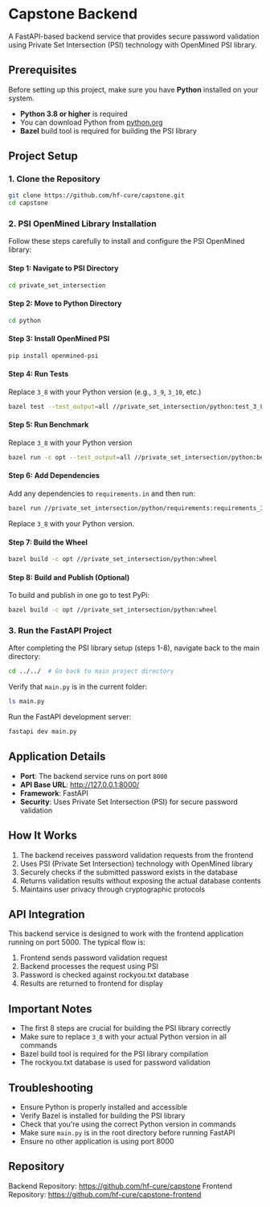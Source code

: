 # Capstone Backend

A FastAPI-based backend service that provides secure password validation using Private Set Intersection (PSI) technology with OpenMined PSI library.

## Prerequisites

Before setting up this project, make sure you have **Python** installed on your system.

- **Python 3.8 or higher** is required
- You can download Python from [python.org](https://www.python.org/downloads/)
- **Bazel** build tool is required for building the PSI library

## Project Setup

### 1. Clone the Repository

```bash
git clone https://github.com/hf-cure/capstone.git
cd capstone
```

### 2. PSI OpenMined Library Installation

Follow these steps carefully to install and configure the PSI OpenMined library:

#### Step 1: Navigate to PSI Directory
```bash
cd private_set_intersection
```

#### Step 2: Move to Python Directory
```bash
cd python
```

#### Step 3: Install OpenMined PSI
```bash
pip install openmined-psi
```

#### Step 4: Run Tests
Replace `3_8` with your Python version (e.g., `3_9`, `3_10`, etc.)
```bash
bazel test --test_output=all //private_set_intersection/python:test_3_8
```

#### Step 5: Run Benchmark
Replace `3_8` with your Python version
```bash
bazel run -c opt --test_output=all //private_set_intersection/python:benchmark_3_8
```

#### Step 6: Add Dependencies
Add any dependencies to `requirements.in` and then run:
```bash
bazel run //private_set_intersection/python/requirements:requirements_3_8.update
```
Replace `3_8` with your Python version.

#### Step 7: Build the Wheel
```bash
bazel build -c opt //private_set_intersection/python:wheel
```

#### Step 8: Build and Publish (Optional)
To build and publish in one go to test PyPi:
```bash
bazel build -c opt //private_set_intersection/python:wheel
```

### 3. Run the FastAPI Project

After completing the PSI library setup (steps 1-8), navigate back to the main directory:

```bash
cd ../../  # Go back to main project directory
```

Verify that `main.py` is in the current folder:
```bash
ls main.py
```

Run the FastAPI development server:
```bash
fastapi dev main.py
```

## Application Details

- **Port**: The backend service runs on port `8000`
- **API Base URL**: http://127.0.0.1:8000/
- **Framework**: FastAPI
- **Security**: Uses Private Set Intersection (PSI) for secure password validation

## How It Works

1. The backend receives password validation requests from the frontend
2. Uses PSI (Private Set Intersection) technology with OpenMined library
3. Securely checks if the submitted password exists in the database
4. Returns validation results without exposing the actual database contents
5. Maintains user privacy through cryptographic protocols

## API Integration

This backend service is designed to work with the frontend application running on port 5000. The typical flow is:

1. Frontend sends password validation request
2. Backend processes the request using PSI
3. Password is checked against rockyou.txt database
4. Results are returned to frontend for display

## Important Notes

- The first 8 steps are crucial for building the PSI library correctly
- Make sure to replace `3_8` with your actual Python version in all commands
- Bazel build tool is required for the PSI library compilation
- The rockyou.txt database is used for password validation

## Troubleshooting

- Ensure Python is properly installed and accessible
- Verify Bazel is installed for building the PSI library
- Check that you're using the correct Python version in commands
- Make sure `main.py` is in the root directory before running FastAPI
- Ensure no other application is using port 8000

## Repository

Backend Repository: https://github.com/hf-cure/capstone
Frontend Repository: https://github.com/hf-cure/capstone-frontend
